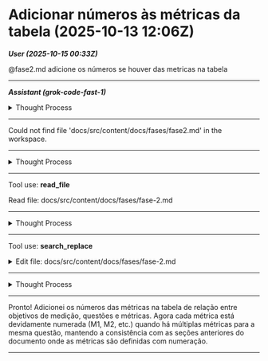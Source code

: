 <!-- Generated by SpecStory -->

<!-- cursor Session e7d08866-d4ba-4780-b96f-549484157e77 (2025-10-13 12:06Z) -->

# Adicionar números às métricas da tabela (2025-10-13 12:06Z)

_**User (2025-10-15 00:33Z)**_

@fase2.md adicione os números se houver das metricas na tabela 

---

_**Assistant (grok-code-fast-1)**_

<think><details><summary>Thought Process</summary>O usuário quer que eu adicione números às métricas na tabela do arquivo fase2.md. Vou primeiro ler o arquivo para entender o contexto completo e ver quais métricas precisam de números.
</details></think>

---

Could not find file 'docs/src/content/docs/fases/fase2.md' in the workspace.

---

<think><details><summary>Thought Process</summary>O arquivo correto é fase-2.md, não fase2.md. Vou ler esse arquivo.</details></think>

---

Tool use: **read_file**

Read file: docs/src/content/docs/fases/fase-2.md

---

<think><details><summary>Thought Process</summary>Agora posso ver o conteúdo completo do arquivo. O usuário quer adicionar números às métricas na tabela que começa na linha 89. Analisando a tabela atual e comparando com as seções anteriores, posso ver que algumas métricas têm números (como Métrica 1, Métrica 2) e outras não.


## Reviewing Table Metrics  
- The user wants to add numbers to the metrics in the table starting at line 89.  
- The current table shows some metrics, like Métrica 1 and Métrica 2, already have numbers, while others do not.  
- Comparing with earlier sections helps identify which metrics need numerical values.  
- The task involves analyzing the table to ensure all relevant metrics are quantified.

## Reviewing Table Metrics  
- Earlier sections show metrics with numbering (e.g.</details></think>

---

Tool use: **search_replace**


<details><summary>Edit file: docs/src/content/docs/fases/fase-2.md</summary>

**Chunk 1**
Lines added: 6, lines removed: 6

```diff
@@ -89,10 +89,10 @@
  | **Objetivo de Medição** | **Questão** | **Métrica** |
  |--------------------------|-------------|--------------|
- | **Adequação Funcional** | **Q1:** O Pontua apresenta completude funcional, ou seja, todas as funcionalidades essenciais previstas estão disponíveis e implementadas? | Percentual de funcionalidades essenciais disponíveis; Percentual de funcionalidades essenciais implementadas |
- | **Adequação Funcional** | **Q2:** As funcionalidades do Pontua apresentam adequação funcional, ajudando o usuário a alcançar seus objetivos no processo avaliativo do PBL? | Grau médio de satisfação dos usuários quanto à adequação funcional das funcionalidades (escala de 1 a 5) |
- | **Adequação Funcional** | **Q3:** As funções do Pontua fornecem resultados corretos conforme os requisitos definidos (corretude funcional)? | Percentual de funções que produzem resultados corretos; Número de defeitos de incorreção funcional |
- | **Portabilidade** | **Q1:** O aplicativo Pontua funciona corretamente em diferentes sistemas operacionais e navegadores? | Percentual de combinações de sistema operacional e navegador nas quais o sistema opera sem erros críticos. |
- | **Portabilidade** | **Q2:** O aplicativo é facilmente instalável e configurável em novos dispositivos ou ambientes institucionais? | Percentual de instalações concluídas sem intervenção técnica; Percentual de usuários que consideram o processo de instalação fácil (escala de 1 a 5) |
- | **Portabilidade** | **Q3:** O aplicativo Pontua pode ser adaptado ou substituído facilmente para diferentes ambientes institucionais (adaptabilidade/substituibilidade)? | Percentual de ambientes nos quais o sistema pode ser adaptado ou substituído sem grandes modificações. |
+ | **Adequação Funcional** | **Q1:** O Pontua apresenta completude funcional, ou seja, todas as funcionalidades essenciais previstas estão disponíveis e implementadas? | **M1:** Percentual de funcionalidades essenciais disponíveis; **M2:** Percentual de funcionalidades essenciais implementadas |
+ | **Adequação Funcional** | **Q2:** As funcionalidades do Pontua apresentam adequação funcional, ajudando o usuário a alcançar seus objetivos no processo avaliativo do PBL? | **M1:** Grau médio de satisfação dos usuários quanto à adequação funcional das funcionalidades (escala de 1 a 5) |
+ | **Adequação Funcional** | **Q3:** As funções do Pontua fornecem resultados corretos conforme os requisitos definidos (corretude funcional)? | **M1:** Percentual de funções que produzem resultados corretos; **M2:** Número de defeitos de incorreção funcional |
+ | **Portabilidade** | **Q1:** O aplicativo Pontua funciona corretamente em diferentes sistemas operacionais e navegadores? | **M1:** Percentual de combinações de sistema operacional e navegador nas quais o sistema opera sem erros críticos. |
+ | **Portabilidade** | **Q2:** O aplicativo é facilmente instalável e configurável em novos dispositivos ou ambientes institucionais? | **M1:** Percentual de instalações concluídas sem intervenção técnica; **M2:** Percentual de usuários que consideram o processo de instalação fácil (escala de 1 a 5) |
+ | **Portabilidade** | **Q3:** O aplicativo Pontua pode ser adaptado ou substituído facilmente para diferentes ambientes institucionais (adaptabilidade/substituibilidade)? | **M1:** Percentual de ambientes nos quais o sistema pode ser adaptado ou substituído sem grandes modificações. |
  
  
```

</details>

---

<think><details><summary>Thought Process</summary>Perfeito! Adicionei os números das métricas na tabela conforme solicitado. Agora as métricas estão numeradas como M1, M2, etc., seguindo o padrão usado nas seções anteriores do documento. A tabela agora está consistente com a estrutura GQM apresentada no documento.</details></think>

---

Pronto! Adicionei os números das métricas na tabela de relação entre objetivos de medição, questões e métricas. Agora cada métrica está devidamente numerada (M1, M2, etc.) quando há múltiplas métricas para a mesma questão, mantendo a consistência com as seções anteriores do documento onde as métricas são definidas com numeração.

---

